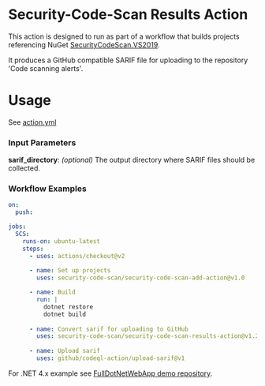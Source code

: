 # Security-Code-Scan Results Action

This action is designed to run as part of a workflow that builds projects referencing NuGet [SecurityCodeScan.VS2019](https://www.nuget.org/packages/SecurityCodeScan.VS2019/).

It produces a GitHub compatible SARIF file for uploading to the repository 'Code scanning alerts'.

# Usage

See [action.yml](action.yml)

### Input Parameters

**sarif_directory**: _(optional)_ The output directory where SARIF files should be collected.

### Workflow Examples

```yaml
on:
  push:

jobs:
  SCS:
    runs-on: ubuntu-latest
    steps:     
      - uses: actions/checkout@v2
      
      - name: Set up projects
        uses: security-code-scan/security-code-scan-add-action@v1.0

      - name: Build
        run: |
          dotnet restore
          dotnet build
        
      - name: Convert sarif for uploading to GitHub
        uses: security-code-scan/security-code-scan-results-action@v1.2
        
      - name: Upload sarif	
        uses: github/codeql-action/upload-sarif@v1
```

For .NET 4.x example see [FullDotNetWebApp demo repository](https://github.com/security-code-scan/FullDotNetWebApp).
